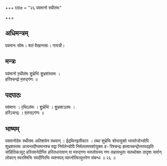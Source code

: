 +++
title = "२६ पवमानो रथीतमः"

+++
## अधिमन्त्रम्
पवमानः सोमः। शतं वैखानसाः। गायत्री।

## मन्त्रः
पव॑मानो र॒थीत॑मः शु॒भ्रेभिः॑ शु॒भ्रश॑स्तमः ।  
हरि॑श्चन्द्रो म॒रुद्ग॑णः ॥

## पदपाठः
पव॑मानः । र॒थिऽत॑मः । शु॒भ्रेभिः॑ । शु॒भ्रशः॑ऽतमः ।  
हरि॑ऽचन्द्रः । म॒रुत्ऽग॑णः ॥

## भाष्यम्
पवमानोदेवः स्थीतमः अतिशयेन रथवान् । ईद्रथिनइतीकारः । तथा शुभ्रेभिः शोभायुक्ते भ्यस्तेजोभ्योपि शुभ्रशस्तमः अत्यन्तदीप्यमानश्च यद्वा निर्मलेभ्योपि निर्मलतमयशोयुक्तः ह- रिश्चन्द्रः ह्रस्वाच्चन्द्रोत्तरपदइति सांहितिकःसुट् हरितवर्नदीप्तिः हरितधारावान् वा मरुद्गणः मरुतोयस्य गणः सहायभूताः सतथोक्तः तादृशः सर्वान् लोकान् स्वरश्मिभिः स्वदीप्तिभिः व्यश्नवत् व्याप्नोत्वित्युत्तरेण संबन्धः ॥ २६ ॥